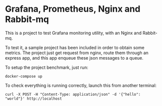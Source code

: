 # Grafana, Prometheus, Nginx and Rabbit-mq

This is a project to test Grafana monitoring utility, with an Nginx and Rabbit-mq.

To test it, a sample project has been included in order to obtain some metrics. The project just get request from nginx, route them through an express app, and this app enqueue these json messages to a queue.

To setup the project benchmark, just run: 

```
docker-compose up
```

To check everything is running correctly, launch this from another terminal:

```
curl -X POST -H "Content-Type: application/json" -d '{"hello": "world"}' http://localhost
```


